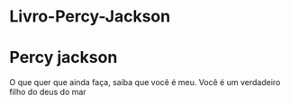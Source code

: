 # Livro-Percy-Jackson
<!DOCTYPE html>
<html>
<head>
<title>Minha Primeira Página</title>
</head>
<body>
<h1>Percy jackson</h1>
<p>O que quer que ainda faça, saiba que você é meu. Você é um verdadeiro filho do deus do mar</p>
</body>
</html>
